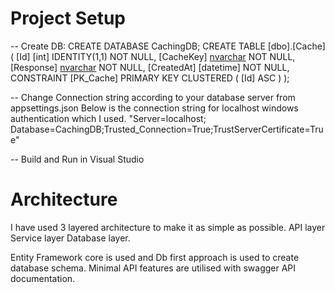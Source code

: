 # Project Setup

-- Create DB:
  CREATE DATABASE CachingDB;
  CREATE TABLE [dbo].[Cache](
	[Id] [int] IDENTITY(1,1) NOT NULL,
	[CacheKey] [nvarchar](450) NOT NULL,
	[Response] [nvarchar](max) NOT NULL,
	[CreatedAt] [datetime] NOT NULL,
   CONSTRAINT [PK_Cache] PRIMARY KEY CLUSTERED 
    (
	    [Id] ASC
    )
    );

-- Change Connection string according to your database server from appsettings.json
    Below is the connection string for localhost windows authentication which I used.
   "Server=localhost; Database=CachingDB;Trusted_Connection=True;TrustServerCertificate=True"

-- Build and Run in Visual Studio

# Architecture

I have used 3 layered architecture to make it as simple as possible.
API layer
Service layer
Database layer.

Entity Framework core is used and Db first approach is used to create database schema.
Minimal API features are utilised with swagger API documentation.

    
